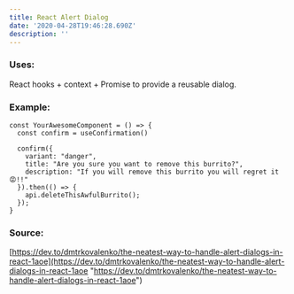 ```yaml
---
title: React Alert Dialog
date: '2020-04-28T19:46:28.690Z'
description: ''
---
```

### Uses:

React hooks + context + Promise to provide a reusable dialog.

### Example:

    const YourAwesomeComponent = () => {
      const confirm = useConfirmation()
    
      confirm({
        variant: "danger",
        title: "Are you sure you want to remove this burrito?",
        description: "If you will remove this burrito you will regret it 😡!!"
      }).then(() => {
        api.deleteThisAwfulBurrito();
      });
    }

### Source:

[https://dev.to/dmtrkovalenko/the-neatest-way-to-handle-alert-dialogs-in-react-1aoe](https://dev.to/dmtrkovalenko/the-neatest-way-to-handle-alert-dialogs-in-react-1aoe "https://dev.to/dmtrkovalenko/the-neatest-way-to-handle-alert-dialogs-in-react-1aoe")